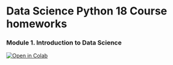 # Data Science Python 18 Course homeworks

### Module 1. Introduction to Data Science

[![Open in Colab](https://colab.research.google.com/assets/colab-badge.svg)](https://colab.research.google.com/github/OleksiyM/Data_Science/blob/main/Module_01/Hw1.ipynb)